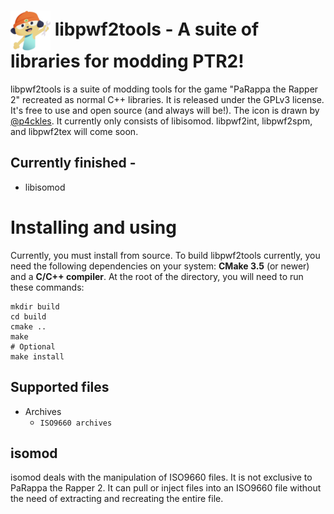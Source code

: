 # <img src="img/pwf2tools-x64.png" align="center"> libpwf2tools - A suite of libraries for modding PTR2! </img>

libpwf2tools is a suite of modding tools for the game "PaRappa the Rapper 2" recreated as normal C++ libraries. It is released under the GPLv3 license. It's free to use and open source (and always will be!). The icon is drawn by [@p4ckles](https://twitter.com/p4ckles). It currently only consists of libisomod. libpwf2int, libpwf2spm, and libpwf2tex will come soon.

## Currently finished -
  * libisomod

# Installing and using
Currently, you must install from source. To build libpwf2tools currently, you need the following dependencies on your system: **CMake 3.5** (or newer) and a **C/C++ compiler**. At the root of the directory, you will need to run these commands:

    mkdir build
    cd build
    cmake ..
    make
	# Optional
	make install

## Supported files
  * Archives
    - `ISO9660 archives`

## isomod

isomod deals with the manipulation of ISO9660 files. It is not exclusive to PaRappa the Rapper 2. It can pull or inject files into an ISO9660 file without the need of extracting and recreating the entire file.